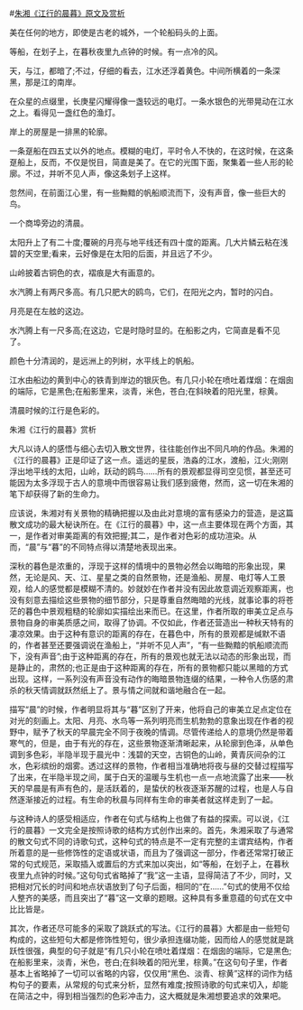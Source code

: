 #[朱湘《江行的晨暮》原文及赏析](https://www.vrrw.net/wx/8968.html)

美在任何的地方，即使是古老的城外，一个轮船码头的上面。

等船，在划子上，在暮秋夜里九点钟的时候。有一点冷的风。

天，与江，都暗了;不过，仔细的看去，江水还浮着黄色。中间所横着的一条深黑，那是江的南岸。

在众星的点缀里，长庚星闪耀得像一盏较远的电灯。一条水银色的光带晃动在江水之上。看得见一盏红色的渔灯。

岸上的房屋是一排黑的轮廓。



一条趸船在四五丈以外的地点。模糊的电灯，平时令人不快的，在这时候，在这条趸船上，反而，不仅是悦目，简直是美了。在它的光围下面，聚集着一些人形的轮廓。不过，并听不见人声，像这条划子上这样。

忽然间，在前面江心里，有一些黝黯的帆船顺流而下，没有声音，像一些巨大的鸟。

一个商埠旁边的清晨。

太阳升上了有二十度;覆碗的月亮与地平线还有四十度的距离。几大片鳞云粘在浅碧的天空里;看来，云好像是在太阳的后面，并且远了不少。

山岭披着古铜色的衣，褶痕是大有画意的。

水汽腾上有两尺多高。有几只肥大的鸥鸟，它们，在阳光之内，暂时的闪白。

月亮是在左舷的这边。

水汽腾上有一尺多高;在这边，它是时隐时显的。在船影之内，它简直是看不见了。

颜色十分清润的，是远洲上的列树，水平线上的帆船。

江水由船边的黄到中心的铁青到岸边的银灰色。有几只小轮在喷吐着煤烟：在烟囱的端际，它是黑色;在船影里来，淡青，米色，苍白;在斜映着的阳光里，棕黄。

清晨时候的江行是色彩的。

朱湘《江行的晨暮》赏析

大凡以诗人的感悟与细心去切入散文世界，往往能创作出不同凡响的作品。朱湘的《江行的晨暮》正是印证了这一点。遥远的星辰，浩淼的江水，渡船，江火;刚刚浮出地平线的太阳，山岭，跃动的鸥鸟……所有的景观都显得司空见惯，甚至还可能因为太多浮现于古人的意境中而很容易让我们感到疲倦，然而，这一切在朱湘的笔下却获得了新的生命力。

应该说，朱湘对有关景物的精确把握以及由此对意境的富有感染力的营造，是这篇散文成功的最大秘诀所在。在《江行的晨暮》中，这一点主要体现在两个方面，其一，是作者对审美距离的有效把握;其二，是作者对色彩的成功渲染。从而，“晨”与“暮”的不同特点得以清楚地表现出来。

深秋的暮色是浓重的，浮现于这样的情境中的景物必然会以晦暗的形象出现，果然，无论是风、天、江、星星之类的自然景物，还是渔船、房屋、电灯等人工景观，给人的感觉都是模糊不清的。妙就妙在作者并没有因此故意调近观察距离，也没有刻意去描绘这些景物的细节部分，只是尊重自然晦暗的光线，就事论事的将苍茫的暮色中景观粗糙的轮廓如实描绘出来而已。在这里，作者所取的审美立足点与景物自身的审美质感之间，取得了协调。不仅如此，作者还营造出一种秋天特有的凄凉效果。由于这种有意识的距离的存在，在暮色中，所有的景观都是缄默不语的，作者甚至还要强调说在渔船上，“并听不见人声”，“有一些黝黯的帆船顺流而下，没有声音”;由于这种距离的存在，所有的景观也就无法以动态的形象出现，而是静止的，肃然的;也正是由于这种距离的存在，所有的景物都只能以黑暗的方式出现。这样，一系列没有声音没有动作的晦暗景物连缀的结果，一种令人伤感的肃杀的秋天情调就跃然纸上了。景与情之间就和谐地融合在一起。

描写“晨”的时候，作者明显将其与“暮”区别了开来，他将自己的审美立足点定位在对光的刻画上。太阳、月亮、水鸟等一系列明亮而生机勃勃的意象出现在作者的视野中，赋予了秋天的早晨完全不同于夜晚的情调。尽管传递给人的意境仍然是带着寒气的，但是，由于有光的存在，这些景物逐渐清晰起来，从轮廓到色泽，从单色调到多色彩，半隐半现于晨光中：浅碧的天空，古铜色的山岭，黄青灰间杂的江水，色彩缤纷的烟雾。透过这样的景物，作者相当准确地将夜与昼的交替过程描写了出来，在半隐半现之间，属于白天的温暖与生机也一点一点地流露了出来——秋天的早晨是有声有色的，是活跃着的，是蛰伏的秋夜逐渐苏醒的过程，也是人与自然逐渐接近的过程。有生命的秋晨与同样有生命的审美者就这样走到了一起。

与这种诗人的感受相适应，作者在句式与结构上也做了有益的探索。可以说，《江行的晨暮》一文完全是按照诗歌的结构方式创作出来的。首先，朱湘采取了与通常的散文句式不同的诗歌句式，这种句式的特点是不一定有完整的主谓宾结构，作者所着意的是一些修饰性的定语或状语，而且为了强调这一部分，作者还常常打破正常的句式规范，采取插入或置后的方式来加以突出，如“等船，在划子上，在暮秋夜里九点钟的时候。”这句句式省略掉了“我”这一主语，显得简洁了不少，同时，又把相对冗长的时间和地点状语放到了句子后面，相同的“在……”句式的使用不仅给人整齐的美感，而且突出了“暮”这一文章的题眼。这种具有多重意蕴的句式在文中比比皆是。

其次，作者还尽可能多的采取了跳跃式的写法。《江行的晨暮》大都是由一些短句构成的，这些短句大都是修饰性短句，很少承担连缀功能，因而给人的感觉就是跳跃性很强，典型的句子就是“有几只小轮在喷吐着煤烟：在烟囱的端际，它是黑色;在船影里来，淡青，米色，苍白;在斜映着的阳光里，棕黄。”在这句句子里，作者基本上省略掉了一切可以省略的内容，仅仅用“黑色、淡青、棕黄”这样的词作为结构句子的要素，从常规的句式来分析，显然有难度;按照诗歌的句式来切入，却能在简洁之中，得到相当强烈的色彩冲击力，这大概就是朱湘想要追求的效果吧。

